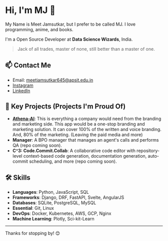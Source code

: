 # Hi, I'm MJ 🦘

My Name is Meet Jamsutkar, but I prefer to be called MJ. I love programming, anime, and books.

I'm a Open Source Developer at **Data Science Wizards**, India.

> Jack of all trades, master of none, still better than a master of one.

## 📫 Contact Me

- Email: meetjamsutkar645@apsit.edu.in
- [Instagram](https://instagram.com/mee.ttttt)
- [LinkedIn](https://linkedin.com/in/meet-jamsutkar)

## 🚀 Key Projects (Projects I'm Proud Of)

- **[Athena-AI](https://github.com/mejam35/athena-ai)**: This is everything a company would need from the branding and marketing side. This app would be a one-stop branding and marketing solution. It can cover 100% of the written and voice branding. And, 80% of the marketing. (Leaving the paid media and more)
- **Manager**: A BPO manager that manages an agent's calls and performs QA (repo coming soon).
- **C^3: Code.Commit.Collab**: A collaborative code editor with repository-level context-based code generation, documentation generation, auto-commit scheduling, and more (repo coming soon).

## 🛠️ Skills

- **Languages**: Python, JavaScript, SQL
- **Frameworks**: Django, DRF, FastAPI, Svelte, AngularJS
- **Databases**: SQLite, PostgreSQL, MySQL
- **Essential**: Git, Linux
- **DevOps**: Docker, Kubernetes, AWS, GCP, Nginx
- **Machine Learning**: Plotly, Sci-kit-Learn
---

Thanks for stopping by! 😊
